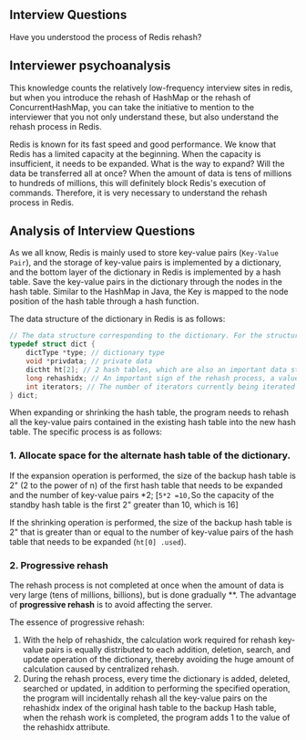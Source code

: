 ## Interview Questions

Have you understood the process of Redis rehash?

## Interviewer psychoanalysis

This knowledge counts the relatively low-frequency interview sites in redis, but when you introduce the rehash of HashMap or the rehash of ConcurrentHashMap, you can take the initiative to mention to the interviewer that you not only understand these, but also understand the rehash process in Redis.

Redis is known for its fast speed and good performance. We know that Redis has a limited capacity at the beginning. When the capacity is insufficient, it needs to be expanded. What is the way to expand? Will the data be transferred all at once? When the amount of data is tens of millions to hundreds of millions, this will definitely block Redis's execution of commands. Therefore, it is very necessary to understand the rehash process in Redis.

## Analysis of Interview Questions

As we all know, Redis is mainly used to store key-value pairs (`Key-Value Pair`), and the storage of key-value pairs is implemented by a dictionary, and the bottom layer of the dictionary in Redis is implemented by a hash table. Save the key-value pairs in the dictionary through the nodes in the hash table. Similar to the HashMap in Java, the Key is mapped to the node position of the hash table through a hash function.

The data structure of the dictionary in Redis is as follows:

```c
// The data structure corresponding to the dictionary. For the structure of the hash table, please refer to the redis source code, which will not be described again
typedef struct dict {
    dictType *type; // dictionary type
    void *privdata; // private data
    dictht ht[2]; // 2 hash tables, which are also an important data structure for rehashing. From this it can also be seen that the bottom layer of the dictionary is implemented by hash tables.
    long rehashidx; // An important sign of the rehash process, a value of -1 indicates that the rehash has not been performed
    int iterators; // The number of iterators currently being iterated
} dict;
```

When expanding or shrinking the hash table, the program needs to rehash all the key-value pairs contained in the existing hash table into the new hash table. The specific process is as follows:

### 1. Allocate space for the alternate hash table of the dictionary.

If the expansion operation is performed, the size of the backup hash table is 2" (2 to the power of n) of the first hash table that needs to be expanded and the number of key-value pairs *2; [`5*2 =10,`So the capacity of the standby hash table is the first 2" greater than 10, which is 16]

If the shrinking operation is performed, the size of the backup hash table is 2" that is greater than or equal to the number of key-value pairs of the hash table that needs to be expanded (`ht[0] .used`).

### 2. Progressive rehash

The rehash process is not completed at once when the amount of data is very large (tens of millions, billions), but is done gradually **. The advantage of **progressive rehash** is to avoid affecting the server.

The essence of progressive rehash:

1. With the help of rehashidx, the calculation work required for rehash key-value pairs is equally distributed to each addition, deletion, search, and update operation of the dictionary, thereby avoiding the huge amount of calculation caused by centralized rehash.
2. During the rehash process, every time the dictionary is added, deleted, searched or updated, in addition to performing the specified operation, the program will incidentally rehash all the key-value pairs on the rehashidx index of the original hash table to the backup Hash table, when the rehash work is completed, the program adds 1 to the value of the rehashidx attribute.